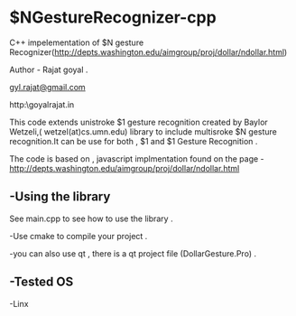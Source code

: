 $NGestureRecognizer-cpp
==================================
C++ impelementation of $N gesture Recognizer(http://depts.washington.edu/aimgroup/proj/dollar/ndollar.html)

Author - Rajat goyal .

gyl.rajat@gmail.com

http:\\goyalrajat.in

This code extends unistroke $1 gesture recognition created by Baylor Wetzeli,( wetzel(at)cs.umn.edu) library to include multisroke $N gesture recognition.It can be use for both , $1 and $1 Gesture Recognition . 

The code is based on , javascript implmentation found on the page - http://depts.washington.edu/aimgroup/proj/dollar/ndollar.html

-Using the library 
-------------------
See main.cpp to see how to use the library . 

-Use cmake to compile your project . 

-you can also use qt , there is a qt project file (DollarGesture.Pro) .

-Tested OS 
----------
-Linx

